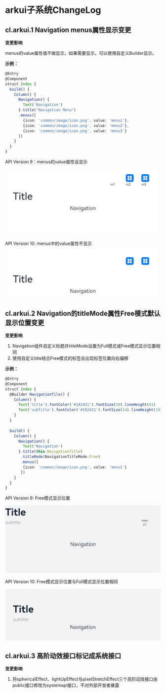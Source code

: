 # arkui子系统ChangeLog

## cl.arkui.1 Navigation menus属性显示变更

**变更影响**

menus的value属性值不做显示，如果需要显示，可以使用自定义Builder显示。

**示例：**
```ts
@Entry
@Component
struct Index {
  build() {
    Column() {
      Navigation() {
        Text('Navigation')
      }.title("Navigation Menu")
      .menus([
        {icon: 'common/image/icon.png', value: 'menu1'},
        {icon: 'common/image/icon.png', value: 'menu2'},
        {icon: 'common/image/icon.png', value: 'menu3'}
      ])
    }
  }
}
```
API Version 9：menus的value属性会显示

![Navigation](figures/navigation_menu_api9.png)

API Version 10: menus中的value属性不显示
![Navigation](figures/navigation_menu_api10.png)

## cl.arkui.2 Navigation的titleMode属性Free模式默认显示位置变更

**变更影响**
1. Navigation组件自定义标题并titleMode设置为Full模式或Free模式显示位置相同
2. 使用自定义title结合Free模式的标签会出现标签位置向右偏移

**示例：**
```ts
@Entry
@Component
struct Index {
  @Builder NavigationTile() {
    Column() {
      Text('title').fontColor('#182431').fontSize(30).lineHeight(41)
      Text('subTitle').fontColor('#182431').fontSize(14).lineHeight(19).margin(top:2, bottom: 20)
    }
  }

  build() {
    Column() {
      Navigation() {
        Text('Navigation')
      }.title(this.NavigationTitle)
       .titleMode(NavigationTitleMode.Free)
       .menus([
        {icon: 'common/image/icon.png', value: 'menu1'}
       ])
    }
  }
}
```

API Version 9: Free模式显示位置

![Navigation](figures/navigation_title_mode_free_sdk9.png)

API Version 10: Free模式显示位置与Full模式显示位置相同

![Navigation](figures/navigation_title_mode_free_sdk10.png)

## cl.arkui.3 高阶动效接口标记成系统接口

**变更影响**
1. 将sphericalEffect、lightUpEffect与pixelStretchEffect三个高阶动效接口由public接口修改为systemapi接口，不对外部开发者暴露
